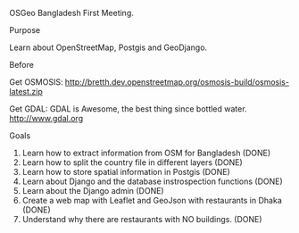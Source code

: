 
OSGeo Bangladesh First Meeting.

Purpose

Learn about OpenStreetMap, Postgis and GeoDjango.

Before

Get OSMOSIS:
http://bretth.dev.openstreetmap.org/osmosis-build/osmosis-latest.zip

Get GDAL:
GDAL is Awesome, the best thing since bottled water.
http://www.gdal.org

Goals

 1. Learn how to extract information from OSM for Bangladesh (DONE)
 2. Learn how to split the country file in different layers (DONE)
 3. Learn how to store spatial information in Postgis (DONE)
 4. Learn about Django and the database instrospection functions (DONE)
 5. Learn about the Django admin (DONE)
 6. Create a web map with Leaflet and GeoJson with restaurants in Dhaka (DONE)
 7. Understand why there are restaurants with NO buildings. (DONE)

